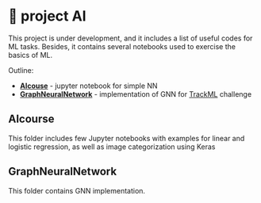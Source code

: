 # :construction: project AI

This project is under development, and it includes a list of useful codes for ML tasks. Besides, it contains several notebooks used to exercise the basics of ML.

Outline:
* **[AIcouse](#aicourse)** - jupyter notebook for simple NN
* **[GraphNeuralNetwork](#graphneuralnetwork)** - implementation of GNN for [TrackML](https://competitions.codalab.org/competitions/20112) challenge

## AIcourse
This folder includes few Jupyter notebooks with examples for linear and logistic regression, as well as image categorization using Keras

## GraphNeuralNetwork
This folder contains GNN implementation.
